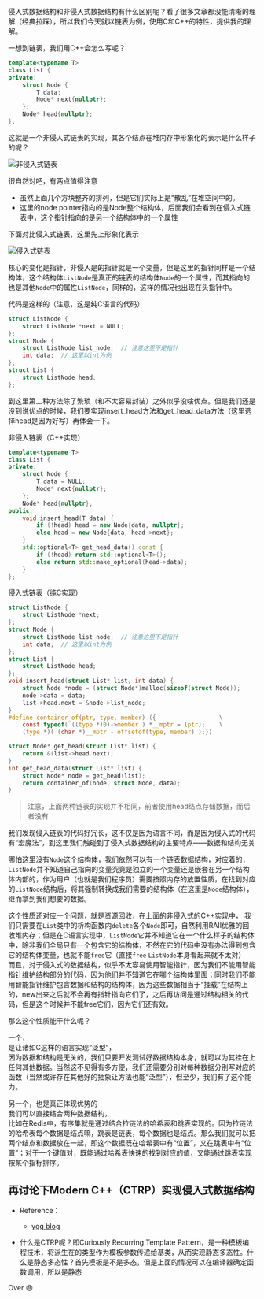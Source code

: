 侵入式数据结构和非侵入式数据结构有什么区别呢？看了很多文章都没能清晰的理解（经典拉踩），所以我们今天就以链表为例，使用C和C++的特性，提供我的理解。

一想到链表，我们用C++会怎么写呢？
```cpp
template<typename T>
class List {
private:
	struct Node {
		T data;
		Node* next{nullptr};
	};
	Node* head{nullptr};
};
```

这就是一个非侵入式链表的实现，其各个结点在堆内存中形象化的表示是什么样子的呢？

![非侵入式链表](https://cdn.jsdelivr.net/gh/zweix123/CS-notes@master/resource/Algorithm/Junior-Data-Structure/非侵入式链表.png)

很自然对吧，有两点值得注意
+ 虽然上面几个方块整齐的排列，但是它们实际上是“散乱”在堆空间中的。
+ 这里的node pointer指向的是Node整个结构体，后面我们会看到在侵入式链表中，这个指针指向的是另一个结构体中的一个属性

下面对比侵入式链表，这里先上形象化表示

![侵入式链表](https://cdn.jsdelivr.net/gh/zweix123/CS-notes@master/resource/Algorithm/Junior-Data-Structure/侵入式链表.png)

核心的变化是指针，非侵入是的指针就是一个变量，但是这里的指针同样是一个结构体，这个结构体`ListNode`是真正的链表的结构体`Node`的一个属性，而其指向的也是其他`Node`中的属性`ListNode`，同样的，这样的情况也出现在头指针中。

代码是这样的（注意，这是纯C语言的代码）
```c
struct ListNode {
	struct ListNode *next = NULL;
};
struct Node {
	struct ListNode list_node;  // 注意这里不是指针
	int data;  // 这里以int为例
};
struct List {
	struct ListNode head;
};
```

到这里第二种方法除了繁琐（和不太容易封装）之外似乎没啥优点。但是我们还是没到说优点的时候，我们要实现insert_head方法和get_head_data方法（这里选择head是因为好写）再体会一下。

非侵入链表（C++实现）
```cpp
template<typename T>
class List {
private:
	struct Node {
		T data = NULL;
		Node* next{nullptr};
	};
	Node* head{nullptr};
public:
	void insert_head(T data) {
		if (!head) head = new Node{data, nullptr};
		else head = new Node{data, head->next};
	}
	std::optional<T> get_head_data() const {
		if (!head) return std::optional<T>();
		else return std::make_optional(head->data);
	}
};
```

侵入式链表（纯C实现）
```c
struct ListNode {
	struct ListNode *next;
};
struct Node {
	struct ListNode list_node;  // 注意这里不是指针
	int data;  // 这里以int为例
};
struct List {
	struct ListNode head;
};
void insert_head(struct List* list, int data) {
	struct Node *node = (struct Node*)malloc(sizeof(struct Node));
	node->data = data;
	list->head.next = &node->list_node;
}
#define container_of(ptr, type, member) ({                  \
    const typeof( ((type *)0)->member ) *__mptr = (ptr);    \
    (type *)( (char *)__mptr - offsetof(type, member) );})

struct Node* get_head(struct List* list) {
	return &(list->head.next);
}
int get_head_data(struct List* list) {
	struct Node* node = get_head(list);
	return container_of(node, struct Node, data);
} 
```

>注意，上面两种链表的实现并不相同，前者使用head结点存储数据，而后者没有

我们发现侵入链表的代码好冗长，这不仅是因为语言不同，而是因为侵入式的代码有“宏魔法”，到这里我们触碰到了侵入式数据结构的主要特点——数据和结构无关

哪怕这里没有`Node`这个结构体，我们依然可以有一个链表数据结构，对应着的，`ListNode`并不知道自己指向的变量究竟是独立的一个变量还是嵌套在另一个结构体内部的，作为用户（也就是我们程序员）需要按照内存的放置性质，在找到对应的`ListNode`结构后，将其强制转换成我们需要的结构体（在这里是`Node`结构体），继而拿到我们想要的数据。

这个性质还对应一个问题，就是资源回收，在上面的非侵入式的C++实现中， 我们只需要在`List`类中的析构函数内`delete`各个`Node`即可，自然利用RAII优雅的回收堆内存；但是在C语言实现中，`ListNode`它并不知道它在一个什么样子的结构体中，除非我们全局只有一个包含它的结构体，不然在它的代码中没有办法得到包含它的结构体变量，也就不能`free`它（直接`free` `ListNode`本身看起来就不太对）  
而且，对于侵入式的数据结构，似乎不太容易使用智能指针，因为我们不能用智能指针维护结构部分的代码，因为他们并不知道它在哪个结构体里面；同时我们不能用智能指针维护包含数据和结构的结构体，因为这些数据相当于“挂载”在结构上的，new出来之后就不会再有指针指向它们了，之后再访问是通过结构相关的代码，但是这个时候并不能free它们，因为它们还有效。

那么这个性质能干什么呢？

一个，  
是让诸如C这样的语言实现“泛型”，  
因为数据和结构是无关的，我们只要开发测试好数据结构本身，就可以为其挂在上任何其他数据。当然这不见得有多方便，我们还需要分别对每种数据分别写对应的函数（当然或许存在其他好的抽象让方法也能“泛型”），但至少，我们有了这个能力。

另一个，也是真正体现优势的  
我们可以直接结合两种数据结构，  
比如在Redis中，有序集就是通过结合拉链法的哈希表和跳表实现的。因为拉链法的哈希表每个数据是结点嘛，跳表是链表，每个数据也是结点。那么我们就可以把两个结点和数据放在一起，即这个数据既在哈希表中有“位置”，又在跳表中有“位置”；对于一个键值对，既能通过哈希表快速的找到对应的值，又能通过跳表实现按某个指标排序。

## 再讨论下Modern C++（CTRP）实现侵入式数据结构

+ Reference：
	+ [ygg blog](https://zhuanlan.zhihu.com/p/626310293)

+ 什么是CTRP呢？即Curiously Recurring Template Pattern，是一种模板编程技术，将派生在的类型作为模板参数传递给基类，从而实现静态多态性。什么是静态多态性？首先模板是不是多态，但是上面的情况可以在编译器确定函数调用，所以是静态

Over 😆